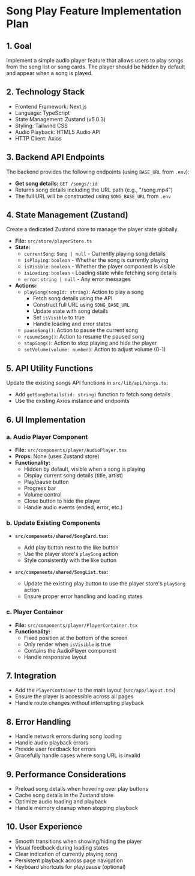 # Song Play Feature Implementation Plan

## 1. Goal

Implement a simple audio player feature that allows users to play songs from the song list or song cards. The player should be hidden by default and appear when a song is played.

## 2. Technology Stack

-   Frontend Framework: Next.js
-   Language: TypeScript
-   State Management: Zustand (v5.0.3)
-   Styling: Tailwind CSS
-   Audio Playback: HTML5 Audio API
-   HTTP Client: Axios

## 3. Backend API Endpoints

The backend provides the following endpoints (using `BASE_URL` from `.env`):

-   **Get song details:** `GET /songs/:id`
  - Returns song details including the URL path (e.g., "/song.mp4")
  - The full URL will be constructed using `SONG_BASE_URL` from `.env`

## 4. State Management (Zustand)

Create a dedicated Zustand store to manage the player state globally.

-   **File:** `src/store/playerStore.ts`
-   **State:**
    -   `currentSong`: `Song | null` - Currently playing song details
    -   `isPlaying`: `boolean` - Whether the song is currently playing
    -   `isVisible`: `boolean` - Whether the player component is visible
    -   `isLoading`: `boolean` - Loading state while fetching song details
    -   `error`: `string | null` - Any error messages
-   **Actions:**
    -   `playSong(songId: string)`: Action to play a song
        -   Fetch song details using the API
        -   Construct full URL using `SONG_BASE_URL`
        -   Update state with song details
        -   Set `isVisible` to true
        -   Handle loading and error states
    -   `pauseSong()`: Action to pause the current song
    -   `resumeSong()`: Action to resume the paused song
    -   `stopSong()`: Action to stop playing and hide the player
    -   `setVolume(volume: number)`: Action to adjust volume (0-1)

## 5. API Utility Functions

Update the existing songs API functions in `src/lib/api/songs.ts`:

-   Add `getSongDetails(id: string)` function to fetch song details
-   Use the existing Axios instance and endpoints

## 6. UI Implementation

### a. Audio Player Component

-   **File:** `src/components/player/AudioPlayer.tsx`
-   **Props:** None (uses Zustand store)
-   **Functionality:**
    -   Hidden by default, visible when a song is playing
    -   Display current song details (title, artist)
    -   Play/pause button
    -   Progress bar
    -   Volume control
    -   Close button to hide the player
    -   Handle audio events (ended, error, etc.)

### b. Update Existing Components

-   **`src/components/shared/SongCard.tsx`:**
    -   Add play button next to the like button
    -   Use the player store's `playSong` action
    -   Style consistently with the like button

-   **`src/components/shared/SongList.tsx`:**
    -   Update the existing play button to use the player store's `playSong` action
    -   Ensure proper error handling and loading states

### c. Player Container

-   **File:** `src/components/player/PlayerContainer.tsx`
-   **Functionality:**
    -   Fixed position at the bottom of the screen
    -   Only render when `isVisible` is true
    -   Contains the AudioPlayer component
    -   Handle responsive layout

## 7. Integration

-   Add the `PlayerContainer` to the main layout (`src/app/layout.tsx`)
-   Ensure the player is accessible across all pages
-   Handle route changes without interrupting playback

## 8. Error Handling

-   Handle network errors during song loading
-   Handle audio playback errors
-   Provide user feedback for errors
-   Gracefully handle cases where song URL is invalid

## 9. Performance Considerations

-   Preload song details when hovering over play buttons
-   Cache song details in the Zustand store
-   Optimize audio loading and playback
-   Handle memory cleanup when stopping playback

## 10. User Experience

-   Smooth transitions when showing/hiding the player
-   Visual feedback during loading states
-   Clear indication of currently playing song
-   Persistent playback across page navigation
-   Keyboard shortcuts for play/pause (optional)
